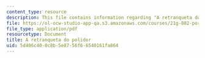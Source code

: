 ```yaml
---
content_type: resource
description: This file contains information regarding "A retranqueta do polidor".
file: https://ol-ocw-studio-app-qa.s3.amazonaws.com/courses/21g-802-portuguese-ii-spring-2012/5d406c400c8b5e8756f66540161fa864_MIT21G_802S12_A_retranquet.pdf
file_type: application/pdf
resourcetype: Document
title: A retranqueta do polidor
uid: 5d406c40-0c8b-5e87-56f6-6540161fa864
---
```

